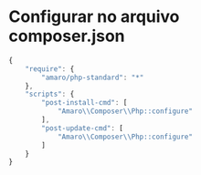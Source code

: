 # Configurar no arquivo composer.json

```js
{
    "require": {
        "amaro/php-standard": "*"
    },
    "scripts": {
        "post-install-cmd": [
            "Amaro\\Composer\\Php::configure"
        ],
        "post-update-cmd": [
            "Amaro\\Composer\\Php::configure"
        ]
    }
}
```
